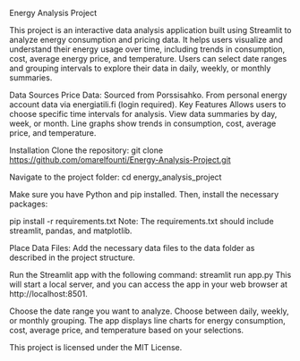Energy Analysis Project

This project is an interactive data analysis application built using Streamlit to analyze energy consumption and pricing data. It helps users visualize and understand their energy usage over time, including trends in consumption, cost, average energy price, and temperature. Users can select date ranges and grouping intervals to explore their data in daily, weekly, or monthly summaries.

Data Sources
Price Data: Sourced from Porssisahko.
From personal energy account data via energiatili.fi (login required).
Key Features
Allows users to choose specific time intervals for analysis.
View data summaries by day, week, or month.
Line graphs show trends in consumption, cost, average price, and temperature.


Installation
Clone the repository:
git clone https://github.com/omarelfounti/Energy-Analysis-Project.git

Navigate to the project folder:
cd energy_analysis_project

Make sure you have Python and pip installed. Then, install the necessary packages:


pip install -r requirements.txt
Note: The requirements.txt should include streamlit, pandas, and matplotlib.

Place Data Files: Add the necessary data files to the data folder as described in the project structure.


Run the Streamlit app with the following command:
streamlit run app.py
This will start a local server, and you can access the app in your web browser at http://localhost:8501.


Choose the date range you want to analyze.
Choose between daily, weekly, or monthly grouping.
The app displays line charts for energy consumption, cost, average price, and temperature based on your selections.

This project is licensed under the MIT License.
